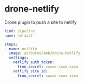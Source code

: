 # drone-netlify
Drone plugin to push a site to netlify

```yaml
kind: pipeline
name: default

steps:
- name: netlify
  image: airbornelamb/drone-netlify
  settings:
    netlify_auth_token:
      from_secret: xxxxx-xxxx-xxxx
    netlify_site_id:
      from_secret: xxxxx-xxxx-xxxx
```
